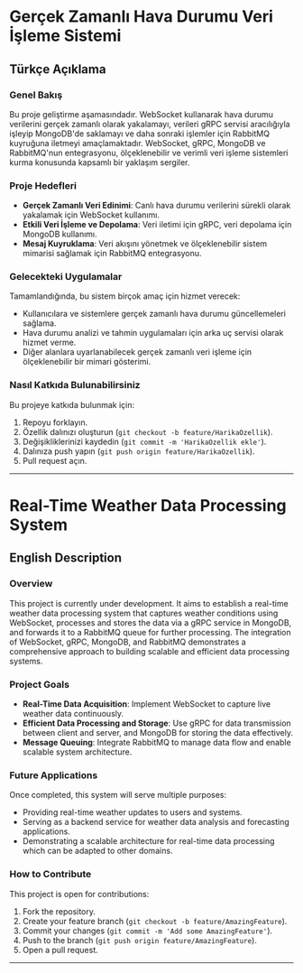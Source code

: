 # Gerçek Zamanlı Hava Durumu Veri İşleme Sistemi

## Türkçe Açıklama

### Genel Bakış
Bu proje geliştirme aşamasındadır. WebSocket kullanarak hava durumu verilerini gerçek zamanlı olarak yakalamayı, verileri gRPC servisi aracılığıyla işleyip MongoDB'de saklamayı ve daha sonraki işlemler için RabbitMQ kuyruğuna iletmeyi amaçlamaktadır. WebSocket, gRPC, MongoDB ve RabbitMQ'nun entegrasyonu, ölçeklenebilir ve verimli veri işleme sistemleri kurma konusunda kapsamlı bir yaklaşım sergiler.

### Proje Hedefleri
- **Gerçek Zamanlı Veri Edinimi**: Canlı hava durumu verilerini sürekli olarak yakalamak için WebSocket kullanımı.
- **Etkili Veri İşleme ve Depolama**: Veri iletimi için gRPC, veri depolama için MongoDB kullanımı.
- **Mesaj Kuyruklama**: Veri akışını yönetmek ve ölçeklenebilir sistem mimarisi sağlamak için RabbitMQ entegrasyonu.

### Gelecekteki Uygulamalar
Tamamlandığında, bu sistem birçok amaç için hizmet verecek:
- Kullanıcılara ve sistemlere gerçek zamanlı hava durumu güncellemeleri sağlama.
- Hava durumu analizi ve tahmin uygulamaları için arka uç servisi olarak hizmet verme.
- Diğer alanlara uyarlanabilecek gerçek zamanlı veri işleme için ölçeklenebilir bir mimari gösterimi.

### Nasıl Katkıda Bulunabilirsiniz
Bu projeye katkıda bulunmak için:
1. Repoyu forklayın.
2. Özellik dalınızı oluşturun (`git checkout -b feature/HarikaOzellik`).
3. Değişikliklerinizi kaydedin (`git commit -m 'HarikaOzellik ekle'`).
4. Dalınıza push yapın (`git push origin feature/HarikaOzellik`).
5. Pull request açın.

---

# Real-Time Weather Data Processing System

## English Description

### Overview
This project is currently under development. It aims to establish a real-time weather data processing system that captures weather conditions using WebSocket, processes and stores the data via a gRPC service in MongoDB, and forwards it to a RabbitMQ queue for further processing. The integration of WebSocket, gRPC, MongoDB, and RabbitMQ demonstrates a comprehensive approach to building scalable and efficient data processing systems.

### Project Goals
- **Real-Time Data Acquisition**: Implement WebSocket to capture live weather data continuously.
- **Efficient Data Processing and Storage**: Use gRPC for data transmission between client and server, and MongoDB for storing the data effectively.
- **Message Queuing**: Integrate RabbitMQ to manage data flow and enable scalable system architecture.

### Future Applications
Once completed, this system will serve multiple purposes:
- Providing real-time weather updates to users and systems.
- Serving as a backend service for weather data analysis and forecasting applications.
- Demonstrating a scalable architecture for real-time data processing which can be adapted to other domains.

### How to Contribute
This project is open for contributions:
1. Fork the repository.
2. Create your feature branch (`git checkout -b feature/AmazingFeature`).
3. Commit your changes (`git commit -m 'Add some AmazingFeature'`).
4. Push to the branch (`git push origin feature/AmazingFeature`).
5. Open a pull request.

---
